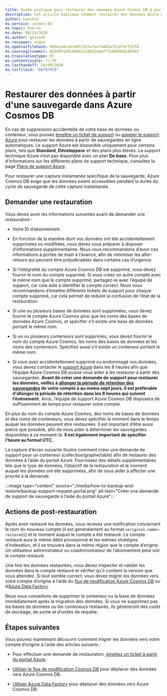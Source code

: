 ```yaml
---
title: Guide pratique pour restaurer des données Azure Cosmos DB à partir d’une sauvegarde
description: Cet article explique comment restaurer des données Azure Cosmos DB à partir d’une sauvegarde et comment contacter le support Azure pour restaurer les données. Il décrit aussi les étapes à effectuer une fois les données restaurées.
author: kanshiG
ms.service: cosmos-db
ms.topic: how-to
ms.date: 08/24/2020
ms.author: govindk
ms.reviewer: sngun
ms.openlocfilehash: 9956ca0ca9c0957557e7ee74883a75c074ff22f8
ms.sourcegitcommit: 829d951d5c90442a38012daaf77e86046018e5b9
ms.translationtype: HT
ms.contentlocale: fr-FR
ms.lasthandoff: 10/09/2020
ms.locfileid: "88797970"
---
```

# <a name="restore-data-from-a-backup-in-azure-cosmos-db"></a>Restaurer des données à partir d'une sauvegarde dans Azure Cosmos DB

En cas de suppression accidentelle de votre base de données ou conteneur, vous pouvez [émettre un ticket de support](https://portal.azure.com/?#blade/Microsoft_Azure_Support/HelpAndSupportBlade) ou [appeler le support Azure](https://azure.microsoft.com/support/options/) pour restaurer les données à partir de sauvegardes en ligne automatiques. Le support Azure est disponible uniquement pour certains plans, tels que **Standard**, **Développeur** et des plans plus élevés. Le support technique Azure n’est pas disponible avec un plan **De base**. Pour plus d’informations sur les différents plans de support technique, consultez la page [Plans de support Azure](https://azure.microsoft.com/support/plans/).

Pour restaurer une capture instantanée spécifique de la sauvegarde, Azure Cosmos DB exige que les données soient accessibles pendant la durée du cycle de sauvegarde de cette capture instantanée.

## <a name="request-a-restore"></a>Demander une restauration

Vous devez avoir les informations suivantes avant de demander une restauration :

* Votre ID d’abonnement.

* En fonction de la manière dont vos données ont été accidentellement supprimées ou modifiées, vous devez vous préparer à disposer d’informations supplémentaires. Nous vous recommandons d’avoir ces informations à portée de main à l’avance, afin de minimiser les aller-retours qui peuvent être préjudiciables dans certains cas d’urgence.

* Si l’intégralité du compte Azure Cosmos DB est supprimé, vous devez fournir le nom du compte supprimé. Si vous créez un autre compte avec le même nom que le compte supprimé, partagez-le avec l’équipe de support, car cela aide à identifier le compte correct. Nous vous recommandons d’émettre différents tickets de support pour chaque compte supprimé, car cela permet de réduire la confusion de l’état de la restauration.

* Si une ou plusieurs bases de données sont supprimées, vous devez fournir le compte Azure Cosmos ainsi que les noms des bases de données Azure Cosmos, et spécifier s’il existe une base de données portant le même nom.

* Si un ou plusieurs conteneurs sont supprimés, vous devez fournir le nom du compte Azure Cosmos, les noms des bases de données et les noms des conteneurs. Spécifiez aussi s’il existe un conteneur portant le même nom.

* Si vous avez accidentellement supprimé ou endommagé vos données, vous devez contacter le [support Azure](https://azure.microsoft.com/support/options/) dans les 8 heures afin que l’équipe Azure Cosmos DB puisse vous aider à les restaurer à partir des sauvegardes. **Avant de créer une demande de support pour restaurer les données, veillez à [allonger la période de rétention des sauvegardes](online-backup-and-restore.md) de votre compte à au moins sept jours. Il est préférable d’allonger la période de rétention dans les 8 heures qui suivent l’événement.** Ainsi, l’équipe de support Azure Cosmos DB disposera de suffisamment de temps pour restaurer votre compte.

En plus du nom du compte Azure Cosmos, des noms de bases de données et des noms de conteneurs, vous devez spécifier le moment dans le temps auquel les données peuvent être restaurées. Il est important d’être aussi précis que possible, afin de nous aider à déterminer les sauvegardes disponibles à ce moment-là. **Il est également important de spécifier l’heure au format UTC.**

La capture d’écran suivante illustre comment créer une demande de support pour un conteneur (collection/graphe/table) afin de restaurer des données à l’aide du portail Azure. Fournissez des détails supplémentaires tels que le type de données, l’objectif de la restauration et le moment auquel les données ont été supprimées, afin de nous aider à affecter une priorité à la demande.

:::image type="content" source="./media/how-to-backup-and-restore/backup-support-request-portal.png" alt-text="Créer une demande de support de sauvegarde à l’aide du portail Azure":::

## <a name="post-restore-actions"></a>Actions de post-restauration

Après avoir restauré les données, vous recevez une notification concernant le nom du nouveau compte (il est généralement au format `<original-name>-restored1`) et le moment auquel le compte a été restauré. Le compte restauré aura le même débit provisionné et les mêmes stratégies d’indexation, et il se trouvera dans la même région que le compte d’origine. Un utilisateur administrateur ou coadministrateur de l’abonnement peut voir le compte restauré.

Une fois les données restaurées, vous devez inspecter et valider les données dans le compte restauré et vérifier qu’il contient la version que vous attendez. Si tout semble correct, vous devez migrer les données vers votre compte d’origine à l’aide du [flux de modification Azure Cosmos DB](change-feed.md) ou d’[Azure Data Factory](../data-factory/connector-azure-cosmos-db.md).

Nous vous conseillons de supprimer le conteneur ou la base de données immédiatement après la migration des données. Si vous ne supprimez pas les bases de données ou les conteneurs restaurés, ils génèreront des coûts de stockage, de sortie et d’unités de requête.

## <a name="next-steps"></a>Étapes suivantes

Vous pouvez maintenant découvrir comment migrer les données vers votre compte d’origine à l’aide des articles suivants :

* Pour effectuer une demande de restauration, [émettez un ticket à partir du portail Azure](https://portal.azure.com/?#blade/Microsoft_Azure_Support/HelpAndSupportBlade).
* [Utiliser le flux de modification Cosmos DB](change-feed.md) pour déplacer des données vers Azure Cosmos DB.

* [Utiliser Azure Data Factory](../data-factory/connector-azure-cosmos-db.md) pour déplacer des données vers Azure Cosmos DB.
